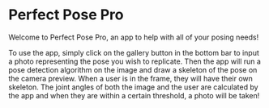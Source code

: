 # Perfect Pose Pro
Welcome to Perfect Pose Pro, an app to help with all of your posing needs!

To use the app, simply click on the gallery button in the bottom bar to input a photo representing the pose you wish to replicate. Then the app will run a pose detection algorithm on the image and draw a skeleton of the pose on the camera preview. When a user is in the frame, they will have their own skeleton. The joint angles of both the image and the user are calculated by the app and when they are within a certain threshold, a photo will be taken! 
